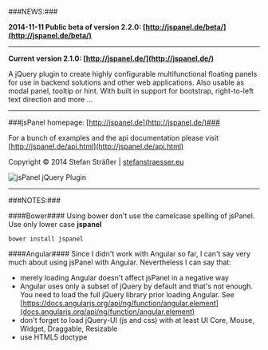 ###NEWS:###

**2014-11-11 Public beta of version 2.2.0: [http://jspanel.de/beta/](http://jspanel.de/beta/)**
 
---

**Current version 2.1.0: [http://jspanel.de/](http://jspanel.de/)**

A jQuery plugin to create highly configurable multifunctional floating panels for use in backend solutions and other web applications.
Also usable as modal panel, tooltip or hint. With built in support for bootstrap, right-to-left text direction and more ...

---

###jsPanel homepage: [http://jspanel.de](http://jspanel.de/)###

For a bunch of examples and the api documentation please visit [http://jspanel.de/api.html](http://jspanel.de/api.html)

Copyright &copy; 2014 Stefan Sträßer | [stefanstraesser.eu](http://stefanstraesser.eu)

![jsPanel jQuery Plugin](https://github.com/Flyer53/jsPanel/raw/master/jsPanel.jpg)

---

###NOTES:###

####Bower####
Using bower don't use the camelcase spelling of jsPanel. Use only lower case **jspanel**

<code>bower install jspanel</code>

####Angular####
Since I didn't work with Angular so far, I can't say very much about using jsPanel with Angular. Nevertheless I can say that:

+ merely loading Angular doesn't affect jsPanel in a negative way
+ Angular uses only a subset of jQuery by default and that's not enough. You need to load the full jQuery library prior loading Angular. See [https://docs.angularjs.org/api/ng/function/angular.element](docs.angularjs.org/api/ng/function/angular.element)
+ don't forget to load jQuery-UI (js and css) with at least UI Core, Mouse, Widget, Draggable, Resizable
+ use HTML5 doctype
